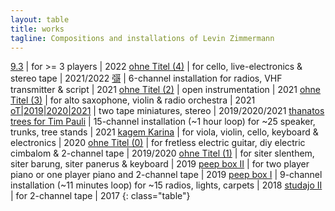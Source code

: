 ```yaml
---
layout: table
title: works
tagline: Compositions and installations of Levin Zimmermann
---
```




[9.3](/works/9.3) | for >= 3 players | 2022
[ohne Titel (4)](/works/ot4) | for cello, live-electronics & stereo tape | 2021/2022
[彁](/works/彁) | 6-channel installation for radios, VHF transmitter & script | 2021
[ohne Titel (2)](/works/ot2) | open instrumentation | 2021
[ohne Titel (3)](/works/ot3) | for alto saxophone, violin & radio orchestra | 2021
[oT\|2019\|2020\|2021](/works/ot201920202021) | two tape miniatures, stereo | 2019/2020/2021
[thanatos trees for Tim Pauli](/works/thanatostreesfortimpauli) | 15-channel installation (~1 hour loop) for ~25 speaker, trunks, tree stands  | 2021
[kagem Karina](/works/kagemkarina) | for viola, violin, cello, keyboard & electronics | 2020
[ohne Titel (0)](/works/ot0)  | for fretless electric guitar, diy electric cimbalom & 2-channel tape | 2019/2020
[ohne Titel (1)](/works/ot1)  | for siter slenthem, siter barung, siter panerus & keyboard | 2019
[peep box II](/works/peepboxii)  | for two player piano or one player piano and 2-channel tape | 2019
[peep box I](/works/peepboxi)  | 9-channel installation (~11 minutes loop) for ~15 radios, lights, carpets | 2018
[studajo II](/works/studajoii)  | for 2-channel tape | 2017
{: class="table"}


<center>
<h1 style="visibility: hidden;">concertante compositions & installations</h1>
</center>
